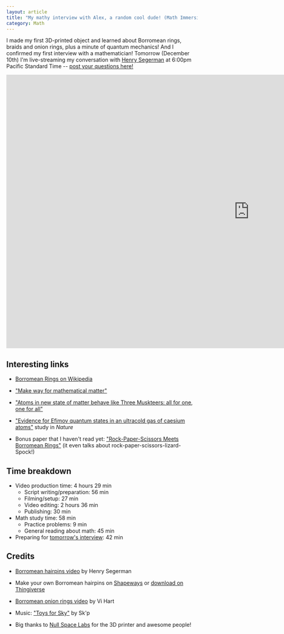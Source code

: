 ```yaml
---
layout: article
title: "My mathy interview with Alex, a random cool dude! (Math Immersion Month Day 8)"
category: Math
---
```


I made my first 3D-printed object and learned about Borromean rings, braids and onion rings, plus a minute of quantum mechanics! And I confirmed my first interview with a mathematician! Tomorrow (December 10th) I'm live-streaming my conversation with [Henry Segerman](http://www.segerman.org/) at 6:00pm Pacific Standard Time -- [post your questions here!](https://plus.google.com/events/crh18rmoumgj2ee8em1tcsa8o5ss)

<iframe width="1280" height="720" src="https://www.youtube.com/embed/26tB-M4zPtc" frameborder="0" allowfullscreen></iframe>

## Interesting links

- [Borromean Rings on Wikipedia](https://en.wikipedia.org/wiki/Borromean_rings )

- ["Make way for mathematical matter"](https://www.newscientist.com/article/mg20927942-300-make-way-for-mathematical-matter/)

- ["Atoms in new state of matter behave like Three Muskteers: all for one, one for all"](http://www-news.uchicago.edu/releases/06/060316.efimov.shtml)

- ["Evidence for Efimov quantum states in an ultracold gas of caesium atoms"](http://www.nature.com/nature/journal/v440/n7082/full/nature04626.html) study in *Nature*

- Bonus paper that I haven't read yet: ["Rock-Paper-Scissors Meets Borromean Rings"](http://www.math.grin.edu/~chamberl/papers/rps.pdf) (it even talks about rock-paper-scissors-lizard-Spock!)


## Time breakdown
- Video production time: 4 hours 29 min
  - Script writing/preparation: 56 min
  - Filming/setup: 27 min
  - Video editing: 2 hours 36 min
  - Publishing: 30 min
- Math study time: 58 min
  - Practice problems: 9 min
  - General reading about math: 45 min
- Preparing for [tomorrow's interview](https://plus.google.com/events/crh18rmoumgj2ee8emtcsa8o5ss): 42 min

## Credits

- [Borromean hairpins video](http://youtube.com/watch?v=WQ9ptuUxfk4) by Henry Segerman

- Make your own Borromean hairpins on [Shapeways](http://www.shapeways.com/product/WJ8788PQ4/borromean-hairpins) or [download on Thingiverse](http://www.thingiverse.com/thing:157847)

- [Borromean onion rings video](https://www.youtube.com/watch?v=4tsjCND2ZfM) by Vi Hart

- Music: ["Toys for Sky"](https://soundcloud.com/skiponline/toys-for-sky) by Sk'p

- Big thanks to [Null Space Labs](http://032.la/) for the 3D printer and awesome people!